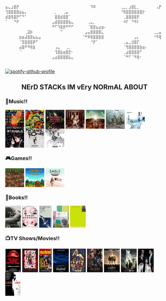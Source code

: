 ```
⣦⣄⣰⣿⡟⠀⠀⠀⠀⠀⠀⠀⠀⠀⠀⠀⠀⠀⠀⠀⠀⠀⠀⠀⠀⠀⠀⠀⠀⠀⠀⠹⠿⠀⠀⠀⠀⠀⠀⠀⠀⠀⢀⣀⡀⣰⣿⣇⡀⠀⠀⠀⠀⠀⠀⢠⡟
⢹⣿⣿⣿⣿⣶⣦⡄⠀⠀⠀⠀⠀⠀⠀⠀⠀⠀⡀⠀⠀⢀⣤⠀⠀⠀⠀⠀⠀⠀⠀⠀⠀⠀⠀⠀⠀⠀⠀⠀⠀⠀⠘⢿⣿⣿⣿⣿⣿⣿⡗⠀⠀⠀⠀⠀⠀
⣾⣿⢿⣿⡟⠋⠙⠁⠀⠀⠀⠀⠀⠀⠀⠀⠀⠀⣿⣿⣾⣿⣿⠁⠀⠀⠀⠀⠀⠀⠀⠀⠀⠀⠀⠀⠀⠀⠀⠀⠀⠀⠀⢀⣿⣿⣿⣿⡟⠀⠀⠀⠀⠀⠀⠀⠀
⠁⠀⠀⠙⠟⠀⠀⠀⠀⠀⠀⠀⠀⠀⠀⠀⠀⣠⣾⣿⣿⣿⣿⣷⣄⠀⠀⠀⠀⠀⢀⣄⡀⠀⠀⠀⠀⠀⠀⠀⠀⠀⠀⠺⠏⠀⠙⠻⠇⠀⠀⠀⠀⠀⠀⠀⠀
⠀⠀⠀⠀⠀⠀⠀⠀⠀⠀⠀⠀⠀⠀⠀⠀⠀⠛⠋⠹⣿⡿⠛⠛⠋⠀⠀⠀⠀⠀⠈⣿⣿⣦⣴⣶⠄⠀⠀⠀⠀⠀⠀⠀⠀⠀⠀⠀⠀⠀⠀⠀⠀⠀⠀⠀⠀
⠀⠀⠀⠀⠀⠀⠀⢀⣽⡷⠀⠀⠀⠀⠀⠀⠀⠀⠀⠀⠉⠀⠀⠀⠀⠀⠀⠀⠀⣠⣤⣿⣿⣿⣿⣅⠀⠀⠀⠀⠀⠀⠀⠀⠀⠀⠀⠀⠀⠀⠀⠀⠀⠀⢀⣀⣤
⠀⠀⠀⠀⠀⣶⣶⣼⣿⣿⣦⣦⣤⠀⠀⠀⠀⠀⠀⠀⠀⠀⠀⠀⠀⠀⠀⠀⠈⠛⠿⢿⣿⣿⣿⣿⠀⠀⠀⠀⠀⠀⠀⠀⠀⠀⠀⣠⡄⠀⠀⠀⠀⠀⠘⠻⢿
⠀⠀⠀⠀⠀⠈⣻⣿⣿⣿⡿⠋⠀⠀⠀⠀⠀⠀⠀⠀⠀⠀⠀⠀⠀⠀⠀⠀⠀⠀⠀⠘⡟⠁⠀⠀⠀⠀⠀⠀⠀⠀⠀⢀⣤⣀⣺⣿⡏⠀⠀⠀⠀⠀⠀⠀⠀
⠀⠀⠀⠀⠀⣴⣿⠟⠻⢿⣷⠀⠀⠀⠀⠀⠀⠀⢠⣄⠀⠀⢀⡀⠀⠀⠀⠀⠀⠀⠀⠀⠀⠀⠀⠀⠀⠀⠀⠀⠀⠀⠀⠈⢻⣿⣿⣿⣿⣷⣶⠄⠀⠀⠀⠀⠀
⠀⠀⠀⠀⠀⠈⠀⠀⠀⠀⠀⠀⠀⠀⠀⠀⠀⠀⢹⣿⣷⣶⣿⣟⠂⠀⠀⠀⠀⠀⠀⠀⠀⠀⠀⠀⠀⠀⠀⠀⠀⠀⠀⢀⣴⣿⣿⣿⣿⠋⠀⠀⠀⠀⠀⠀⠀
⠀⠀⠀⠀⠀⠀⠀⠀⠀⠀⠀⠀⠀⠀⠀⠀⠀⣠⣴⣿⣿⣿⣿⣧⣄⠀⠀⠀⠀⠀⠀⠀⠀⠀⠀⠀⠀⠀⠀⠀⠀⠀⠀⠈⠛⠋⠈⠻⢿⠂⠀⠀⠀⠀⠀⠀⠀   ⠀⠀⠀⠀
```
[![spotify-github-profile](https://spotify-github-profile.kittinanx.com/api/view?uid=31zucmt2i6zwpqump5tcn6v73pie&cover_image=true&theme=natemoo-re&show_offline=true&background_color=121212&interchange=true&bar_color=53b14f&bar_color_cover=true)](https://spotify-github-profile.kittinanx.com/api/view?uid=31zucmt2i6zwpqump5tcn6v73pie&redirect=true)

<h2 align="center">NErD STACKs IM  vEry NORmAL ABOUT</h2>
<h3 align="left">🎸Music!!</h3>
<p align="left">
<a href="https://open.spotify.com/album/5vkqYmiPBYLaalcmjujWxK"><img align="center" src="./radiohead.jpg" alt="inrainbows" height="60" width="60" /></a>
<a href="https://open.spotify.com/album/2Qt8Z1LB3Fsrf6nhBNsvUJ"><img align="center" src="./songs.jpeg" alt="adrianne" height="60" width="60" /></a>
<a href="https://open.spotify.com/album/3yaSvEnMDdxwakgx7OBLxf"><img align="center" src="./vgbt.jpg" alt="vgbt" height="60" width="60" /></a>
<a href="https://open.spotify.com/album/2wwCc6fcyhp1tfY3J6Javr"><img align="center" src="./banisters.jpg" alt="banisters" height="60" width="60" /></a>
<a href="https://open.spotify.com/album/2wPnKggTK3QhYAKL7Q0vvr"><img align="center" src="./danger.jpeg" alt="danger" height="60" width="60" /></a>
<a href="https://open.spotify.com/album/1Vg5v9M0afj5sIl1ndRXzy"><img align="center" src="./kickii.jpeg" alt="kickii" height="60" width="60" /></a>
<a href="https://open.spotify.com/album/6dVIqQ8qmQ5GBnJ9shOYGE"><img align="center" src="./okcomputer.jpeg" alt="okcomputer" height="60" width="60" /></a>
<a href="https://open.spotify.com/album/3DuiGV3J09SUhvp8gqNx8h"><img align="center" src="./revenge.jpeg" alt="revenge" height="60" width="60" /></a>
<a href="https://open.spotify.com/album/0FZK97MXMm5mUQ8mtudjuK"><img align="center" src="./tbp.jpeg" alt="blackparade" height="60" width="60" /></a>
<a href="https://open.spotify.com/album/3PRoXYsngSwjEQWR5PsHWR"><img align="center" src="./revolver.jpeg" alt="revolver" height="60" width="60" /></a>

</p>
<h3 align="left">🎮Games!!</h3>
<p align="left">
  <img align="center" src="./mc.jpeg" alt="minecraft" height="60" width="60" />
  <img align="center" src="./stardew.jpeg" alt="stardew" height="60" width="60" />
  <img align="center" src="./sable.jpeg" alt="sable" height="60" width="60" />
</p>
<h3 align="left">📖Books!!</h3>
<p align="left">
  <a href="https://www.goodreads.com/book/show/41880609-on-earth-we-re-briefly-gorgeous"><img align="center" src="./onearth.jpg" alt="onearth" height="70" width="50" /></a>
  <a href="https://www.goodreads.com/book/show/10357575-1q84"><img align="center" src="./1q84.jpg" alt="1q84" height="70" width="50" /></a>
  <a href="https://www.goodreads.com/book/show/24861.Demian_Die_Geschichte_von_Emil_Sinclairs_Jugend"><img align="center" src="./demian.jpg" alt="demian" height="70" width="40" /></a>
  <a href="https://www.goodreads.com/book/show/6514.The_Bell_Jar"><img align="center" src="./belljar.jpg" alt="belljar" height="70" width="50" /></a>
  <a href="https://www.goodreads.com/book/show/22628.The_Perks_of_Being_a_Wallflower"><img align="center" src="./perks.jpg" alt="perks" height="70" width="50" /></a>
</p>
<h3 align="left">📺TV Shows/Movies!!</h3>
<p align="left">
  <a href="https://www.imdb.com/title/tt0073629/"><img align="center" src="./rocky.jpeg" alt="rocky" height="75" width="50" /></a>
  <a href="https://www.imdb.com/title/tt6710474/"><img align="center" src="./eeaao.jpg" alt="eeaao" height="75" width="50" /></a>
  <a href="https://www.imdb.com/title/tt0110912/"><img align="center" src="./pulp.jpg" alt="pulp" height="75" width="40" /></a>
  <a href="https://www.imdb.com/title/tt10954984/"><img align="center" src="./nope.jpg" alt="nope" height="75" width="50" /></a>
  <a href="https://www.imdb.com/title/tt14452776/"><img align="center" src="./bear.jpg" alt="thebear" height="75" width="50" /></a>
  <a href="https://www.imdb.com/title/tt11126994/"><img align="center" src="./arcane.jpg" alt="arcane" height="75" width="50" /></a>
  <a href="https://www.imdb.com/title/tt3581920/"><img align="center" src="./craft.jpg" alt="craft" height="75" width="50" /></a>
  <a href="https://www.imdb.com/title/tt3581920/"><img align="center" src="./tlou.jpg" alt="tlou" height="75" width="50" /></a>
  <a href="https://www.imdb.com/title/tt3581920/"><img align="center" src="./handmaiden.png" alt="handmaiden" height="75" width="50" /></a>
  <a href="https://www.imdb.com/title/tt3581920/"><img align="center" src="./scarface.jpg" alt="scarface" height="75" width="50" /></a>
</p>
